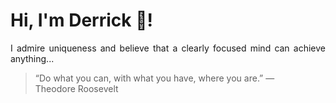 # Hi, I'm Derrick 👋!
<p align="justify">I admire uniqueness and believe that a clearly focused mind can achieve anything...</p> 
<!-- #quote-start -->
<blockquote>&ldquo;Do what you can, with what you have, where you are.&rdquo; &mdash; <footer>Theodore Roosevelt</footer></blockquote>
<!-- #quote-end -->
